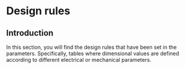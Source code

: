 # Design rules

## Introduction
In this section, you will find the design rules that have been set in the parameters. Specifically, tables where dimensional values are defined according to different electrical or mechanical parameters.